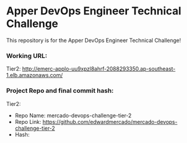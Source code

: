 # Apper DevOps Engineer Technical Challenge
This repository is for the Apper DevOps Engineer Technical Challenge! 

### Working URL:
Tier2: http://emerc-applo-uu9xpzl8ahrf-2088293350.ap-southeast-1.elb.amazonaws.com/

### Project Repo and final commit hash:

Tier2:
- Repo Name: mercado-devops-challenge-tier-2
- Repo Link: https://github.com/edwardmercado/mercado-devops-challenge-tier-2
- Hash: 